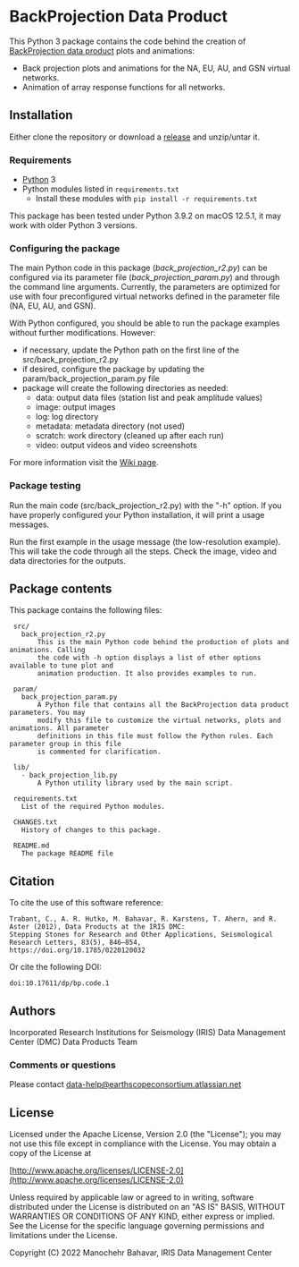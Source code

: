 
 # BackProjection Data Product

This Python 3 package contains the code behind the creation of [BackProjection data product](http://ds.iris.edu/ds/products/backprojection/) plots and animations:

* Back projection plots and animations for the NA, EU, AU, and GSN virtual networks.
* Animation of array response functions for all networks.


## Installation

Either clone the repository or download a [release](https://github.com/iris-edu/backprojection/releases) and unzip/untar it.

### Requirements

* [Python](https://www.python.org/) 3
* Python modules listed in `requirements.txt`
  * Install these modules with `pip install -r requirements.txt`

This package has been tested under Python 3.9.2 on macOS 12.5.1, it may work with older Python 3 versions.

### Configuring the package

The main Python code in this package (_back\_projection\_r2.py_) can be configured via its parameter file 
(_back\_projection\_param.py_) and through the command line arguments. Currently, the parameters are optimized for 
use with four preconfigured virtual networks defined in the parameter file (NA, EU, AU, and GSN).

With Python configured, you should be able to run the package examples without further modifications. However:
* if necessary, update the Python path on the first line of the src/back_projection_r2.py
* if desired, configure the package by updating the param/back_projection_param.py file
* package will create the following directories as needed:
   - data: output data files (station list and peak amplitude values)
   - image: output images
   - log: log directory
   - metadata: metadata directory (not used)
   - scratch: work directory (cleaned up after each run)
   - video: output videos and video screenshots

For more information visit the [Wiki page](https://github.com/iris-edu/backprojection/wiki).


### Package testing

  Run the main code (src/back_projection_r2.py) with the "-h" option. If you have properly configured your Python
  installation, it will print a usage messages.

  Run the first example in the usage message (the low-resolution example). This will take the code through all the steps. Check the image,
  video and data directories for the outputs.

## Package contents

This package contains the following files:

     src/
       back_projection_r2.py
           This is the main Python code behind the production of plots and animations. Calling
           the code with -h option displays a list of other options available to tune plot and
           animation production. It also provides examples to run.
    
     param/
       back_projection_param.py
           A Python file that contains all the BackProjection data product parameters. You may
           modify this file to customize the virtual networks, plots and animations. All parameter
           definitions in this file must follow the Python rules. Each parameter group in this file
           is commented for clarification.
    
     lib/
       - back_projection_lib.py
           A Python utility library used by the main script.

     requirements.txt
       List of the required Python modules.

     CHANGES.txt
       History of changes to this package.
    
     README.md
       The package README file

## Citation

To cite the use of this software reference:

```
Trabant, C., A. R. Hutko, M. Bahavar, R. Karstens, T. Ahern, and R. Aster (2012), Data Products at the IRIS DMC:
Stepping Stones for Research and Other Applications, Seismological Research Letters, 83(5), 846–854,
https://doi.org/10.1785/0220120032
```

Or cite the following DOI:

```
doi:10.17611/dp/bp.code.1
```

## Authors

Incorporated Research Institutions for Seismology (IRIS)
Data Management Center (DMC)
Data Products Team

### Comments or questions

  Please contact data-help@earthscopeconsortium.atlassian.net


## License

Licensed under the Apache License, Version 2.0 (the "License");
you may not use this file except in compliance with the License.
You may obtain a copy of the License at

[http://www.apache.org/licenses/LICENSE-2.0](http://www.apache.org/licenses/LICENSE-2.0)

Unless required by applicable law or agreed to in writing, software
distributed under the License is distributed on an "AS IS" BASIS,
WITHOUT WARRANTIES OR CONDITIONS OF ANY KIND, either express or implied.
See the License for the specific language governing permissions and
limitations under the License.

Copyright (C) 2022 Manochehr Bahavar, IRIS Data Management Center


